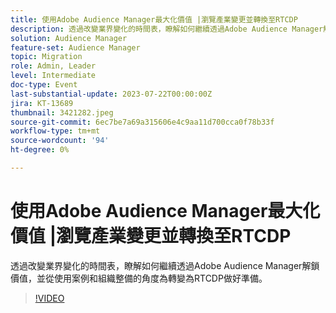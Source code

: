 ```yaml
---
title: 使用Adobe Audience Manager最大化價值 |瀏覽產業變更並轉換至RTCDP
description: 透過改變業界變化的時間表，瞭解如何繼續透過Adobe Audience Manager解鎖價值，並從使用案例和組織整備的角度為轉變為RTCDP做好準備。
solution: Audience Manager
feature-set: Audience Manager
topic: Migration
role: Admin, Leader
level: Intermediate
doc-type: Event
last-substantial-update: 2023-07-22T00:00:00Z
jira: KT-13689
thumbnail: 3421282.jpeg
source-git-commit: 6ec7be7a69a315606e4c9aa11d700cca0f78b33f
workflow-type: tm+mt
source-wordcount: '94'
ht-degree: 0%

---
```



# 使用Adobe Audience Manager最大化價值 |瀏覽產業變更並轉換至RTCDP

透過改變業界變化的時間表，瞭解如何繼續透過Adobe Audience Manager解鎖價值，並從使用案例和組織整備的角度為轉變為RTCDP做好準備。

>[!VIDEO](https://video.tv.adobe.com/v/3421282/?learn=on)
